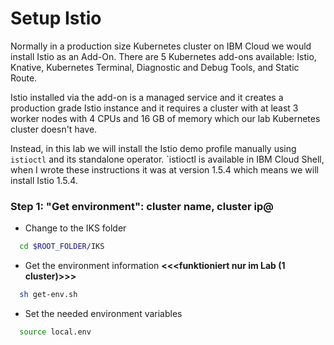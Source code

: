 # Setup Istio

Normally in a production size Kubernetes cluster on IBM Cloud we would install Istio as an Add-On. There are 5 Kubernetes add-ons available: Istio, Knative, Kubernetes Terminal, Diagnostic and Debug Tools, and Static Route. 

Istio installed via the add-on is a managed service and it creates a production grade Istio instance and it requires a cluster with at least 3 worker nodes with 4 CPUs and 16 GB of memory which our lab Kubernetes cluster doesn't have.

Instead, in this lab we will install the Istio demo profile manually using `istioctl` and its standalone operator. `istioctl is available in IBM Cloud Shell, when I wrote these instructions it was at version 1.5.4 which means we will install Istio 1.5.4.

### Step 1: "Get environment": cluster name, cluster ip@

* Change to the IKS folder
```sh
  cd $ROOT_FOLDER/IKS
```
* Get the environment information
****<<<funktioniert nur im Lab (1 cluster)>>>****
```sh
  sh get-env.sh    
```

* Set the needed environment variables
```sh
  source local.env
```